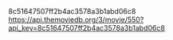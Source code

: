 8c51647507ff2b4ac3578a3b1abd06c8
https://api.themoviedb.org/3/movie/550?api_key=8c51647507ff2b4ac3578a3b1abd06c8
